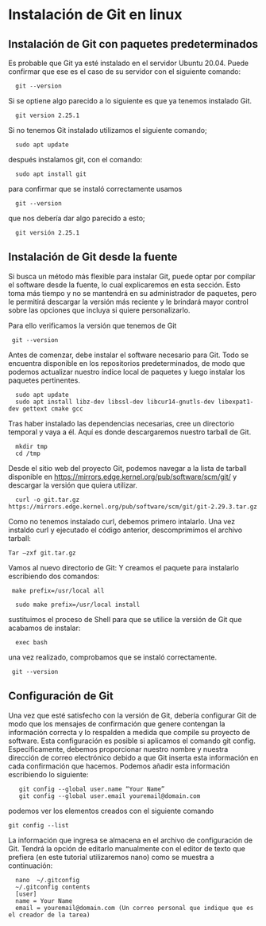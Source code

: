 # Instalación de Git en linux


## Instalación de Git con paquetes predeterminados 
Es probable que Git ya esté instalado en el servidor Ubuntu 20.04. Puede confirmar que ese es el caso de su servidor con el siguiente comando:

```
  git --version
```
Si se optiene algo parecido a lo siguiente es que ya tenemos instalado Git.


```
  git version 2.25.1
```

Si no tenemos Git instalado utilizamos el siguiente comando;

```
  sudo apt update
```

después instalamos git, con el comando:

```
  sudo apt install git
```
para confirmar que se instaló correctamente usamos

```
  git --version 
```
  
que nos debería dar algo parecido a esto;

```
  git versión 2.25.1
```

## Instalación de Git desde la fuente

Si busca un método más flexible para instalar Git, puede optar por compilar el software desde la fuente, lo cual explicaremos en esta sección. Esto toma más tiempo y no se mantendrá en su administrador de paquetes, pero le permitirá descargar la versión más reciente y le brindará mayor control sobre las opciones que incluya si quiere personalizarlo.

Para ello verificamos la versión que tenemos de Git
 
 ```
  git --version 
```

Antes de comenzar, debe instalar el software necesario para Git. Todo se encuentra disponible en los repositorios predeterminados, de modo que podemos actualizar nuestro índice local de paquetes y luego instalar los paquetes pertinentes.

```
  sudo apt update
  sudo apt install libz-dev libssl-dev libcur14-gnutls-dev libexpat1-dev gettext cmake gcc
```

Tras haber instalado las dependencias necesarias, cree un directorio temporal y vaya a él. Aquí es donde descargaremos nuestro tarball de Git.

```
  mkdir tmp
  cd /tmp
```

Desde el sitio web del proyecto Git, podemos navegar a la lista de tarball disponible en https://mirrors.edge.kernel.org/pub/software/scm/git/ y descargar la versión que quiera utilizar.

```
  curl -o git.tar.gz https://mirrors.edge.kernel.org/pub/software/scm/git/git-2.29.3.tar.gz
```
Como no tenemos instalado curl, debemos primero intalarlo.
Una vez instaldo curl y ejecutado el código anterior, descomprimimos el archivo tarball:
	
  ```
  Tar –zxf git.tar.gz
```

Vamos al nuevo directorio de Git:
Y creamos el paquete para instalarlo escribiendo dos comandos:
	
 ```
  make prefix=/usr/local all
```

```
  sudo make prefix=/usr/local install
```

sustituimos el proceso de Shell para que se utilice la versión de Git que acabamos de instalar:

```
  exec bash
```

una vez realizado, comprobamos que se instaló correctamente. 
 	
 ```
  git --version
```
  
## Configuración de Git

Una vez que esté satisfecho con la versión de Git, debería configurar Git de modo que los mensajes de confirmación que genere contengan la información correcta y lo respalden a medida que compile su proyecto de software.
Esta configuración es posible si aplicamos el comando git config. Específicamente, debemos proporcionar nuestro nombre y nuestra dirección de correo electrónico debido a que Git inserta esta información en cada confirmación que hacemos. Podemos añadir esta información escribiendo lo siguiente:

 ```
	git config --global user.name “Your Name”
	git config --global user.email youremail@domain.com
```

podemos ver los elementos creados con el siguiente comando 
	
   ```
  git config --list
```

La información que ingresa se almacena en el archivo de configuración de Git. Tendrá la opción de editarlo manualmente con el editor de texto que prefiera (en este tutorial utilizaremos nano) como se muestra a continuación:
 

```
  nano  ~/.gitconfig
  ~/.gitconfig contents
  [user]
  name = Your Name
  email = youremail@domain.com (Un correo personal que indique que es el creador de la tarea)
```
 


